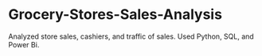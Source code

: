 # Grocery-Stores-Sales-Analysis

Analyzed store sales, cashiers, and traffic of sales. 
Used Python, SQL, and Power Bi.
